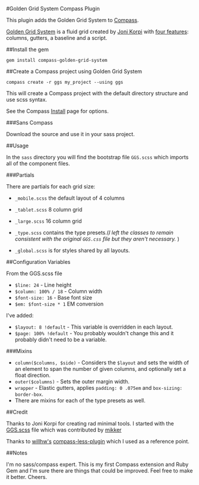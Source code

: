 #Golden Grid System Compass Plugin

This plugin adds the Golden Grid System to [Compass](http://compass-style.org).

[Golden Grid System](http://goldengridsystem.com) is a fluid grid created by [Joni Korpi](http://jonikorpi.com) with
[four features](http://goldengridsystem.com/#features): columns, gutters, a baseline and a script.

##Install the gem

`gem install compass-golden-grid-system`

##Create a Compass project using Golden Grid System

`compass create -r ggs my_project --using ggs`

This will create a Compass project with the default directory structure
and use scss syntax.

See the Compass [Install](http://compass-style.org/install) page for
options.

###Sans Compass

Download the source and use it in your sass project.

##Usage

In the `sass` directory you will find the bootstrap file `GGS.scss`
which imports all of the component files.

###Partials

There are partials for each grid size:

- `_mobile.scss` the default layout of 4 columns
- `_tablet.scss` 8 column grid
- `_large.scss` 16 column grid

- `_type.scss` contains the type presets.(_I left the classes to remain consistent with the original `GGS.css` file but they aren't necessary._
)
- `_global.scss` is for styles shared by all layouts.

##Configuration Variables

From the GGS.scss file

- `$line: 24` - Line height
- `$column: 100% / 18` - Column width
- `$font-size: 16` - Base font size
- `$em: $font-size * 1` EM conversion

I've added:

- `$layout: 8 !default` - This variable is overridden in each layout.
- `$page: 100% !default` - You probably wouldn't change this and it
probably didn't need to be a variable.

###Mixins

- `column($columns, $side)` - Considers the `$layout` and sets the width of an element to span the number of given columns, and optionally set a float direction.
- `outer($columns)` - Sets the outer margin width.
- `wrapper` - Elastic gutters, applies `padding: 0 .075em` and `box-sizing:
  border-box`.
- There are mixins for each of the type presets as well.

##Credit

Thanks to Joni Korpi for creating rad minimal tools. I started with the [GGS.scss](http://github.com/jonikorpi/Golden-Grid-System/blob/master/GGS.scss)
file which was contributed by [mikker](http://github.com/mikker)

Thanks to [willhw's](http://github.com/willhw) [compass-less-plugin](http://github.com/willhw/compass-less-plugin) which I used as a reference point.

##Notes

I'm no sass/compass expert. This is my first Compass extension and Ruby Gem and I'm sure there are things that could
be improved. Feel free to make it better. Cheers.
